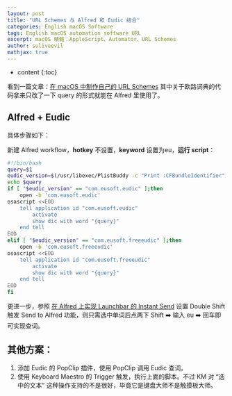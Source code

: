 ```yaml
---
layout: post
title: "URL Schemes 与 Alfred 和 Eudic 结合"
categories: English macOS Software
tags: English macOS automation software URL
excerpt: macOS 精髓：AppleScript、Automator、URL Schemes
author: suliveevil
mathjax: true
---
```


* content
{:toc}

看到一篇文章：[在 macOS 中制作自己的 URL Schemes](http://link.zhihu.com/?target=https%3A//sspai.com/post/44425) 其中关于欧路词典的代码拿来只改了一下 query 的形式就能在 Alfred 里使用了。

## Alfred + Eudic

具体步骤如下：

新建 Alfred workflow，**hotkey** 不设置，**keyword** 设置为eu，**运行 script**：

```bash
#!/bin/bash
query=$1
eudic_version=$(/usr/libexec/PlistBuddy -c "Print :CFBundleIdentifier" /Applications/Eudb_en.app/Contents/Info.plist)
echo $query
if [ "$eudic_version" == "com.eusoft.eudic" ];then
    open -b 'com.eusoft.eudic'
osascript <<EOD
    tell application id "com.eusoft.eudic"
        activate
        show dic with word "{query}"
    end tell
EOD
elif [ "$eudic_version" == "com.eusoft.freeeudic" ];then
    open -b 'com.eusoft.freeeudic'
osascript <<EOD
    tell application id "com.eusoft.freeeudic"
        activate
        show dic with word "{query}"
    end tell
EOD
fi
```

更进一步，参照 [在 Alfred 上实现 Launchbar 的 Instant Send](http://link.zhihu.com/?target=https%3A//sspai.com/post/46088) 设置 Double Shift 触发 Send to Alfred 功能，则只需选中单词后点两下 Shift ➡️ 输入 eu ➡️ 回车即可实现查词。

## 其他方案：

1.  添加 Eudic 的 PopClip 插件，使用 PopClip 调用 Eudic 查词。
2.  使用 Keyboard Maestro 的 Trigger 触发，执行上面的脚本。不过 KM 对 “选中的文本” 这种操作支持的不是很好，毕竟它是键盘大师不是触摸板大师。

